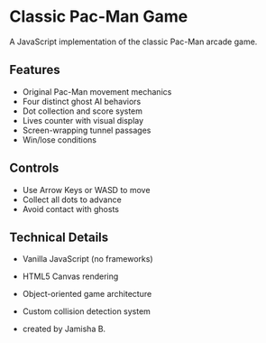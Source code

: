 # Classic Pac-Man Game

A JavaScript implementation of the classic Pac-Man arcade game.

## Features

- Original Pac-Man movement mechanics
- Four distinct ghost AI behaviors
- Dot collection and score system
- Lives counter with visual display
- Screen-wrapping tunnel passages
- Win/lose conditions

## Controls

- Use Arrow Keys or WASD to move
- Collect all dots to advance
- Avoid contact with ghosts

## Technical Details

- Vanilla JavaScript (no frameworks)
- HTML5 Canvas rendering
- Object-oriented game architecture
- Custom collision detection system

- created by Jamisha B.
